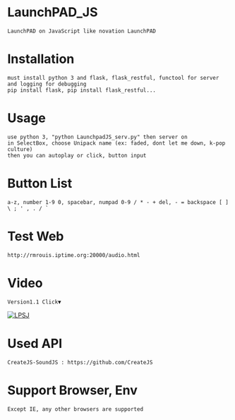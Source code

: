 # LaunchPAD_JS
	LaunchPAD on JavaScript like novation LaunchPAD

# Installation

	must install python 3 and flask, flask_restful, functool for server and logging for debugging
	pip install flask, pip install flask_restful...

# Usage

	use python 3, "python LaunchpadJS_serv.py" then server on
	in SelectBox, choose Unipack name (ex: faded, dont let me down, k-pop culture)
 	then you can autoplay or click, button input
  
# Button List

	a-z, number 1-9 0, spacebar, numpad 0-9 / * - + del, - = backspace [ ] \ ; ' , . / `

# Test Web

	http://rmrouis.iptime.org:20000/audio.html

# Video
	Version1.1 Click▼
[![LPSJ](https://github.com/rouismia/LaunchPAD_JS/blob/V_1.1/img/V1.1/The%20Spectre.gif?raw=true)](https://youtu.be/d9dTKQ1jc1Y "LPSJ")

# Used API

	CreateJS-SoundJS : https://github.com/CreateJS
	
# Support Browser, Env
	Except IE, any other browsers are supported
